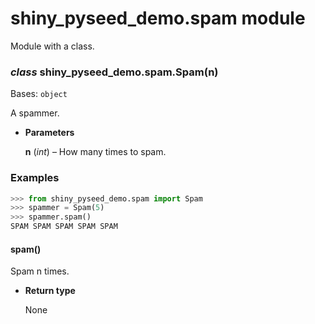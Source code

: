 # shiny_pyseed_demo.spam module

Module with a class.


### _class_ shiny_pyseed_demo.spam.Spam(n)
Bases: `object`

A spammer.


* **Parameters**

    **n** (*int*) – How many times to spam.


### Examples

```python
>>> from shiny_pyseed_demo.spam import Spam
>>> spammer = Spam(5)
>>> spammer.spam()
SPAM SPAM SPAM SPAM SPAM
```


#### spam()
Spam n times.


* **Return type**

    None
